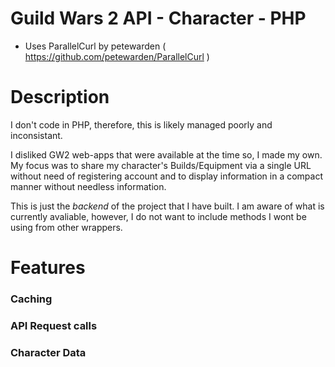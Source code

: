 # Guild Wars 2 API - Character - PHP
- Uses ParallelCurl by petewarden ( https://github.com/petewarden/ParallelCurl )

# Description
I don't code in PHP, therefore, this is likely managed poorly and inconsistant.

I disliked GW2 web-apps that were available at the time so, I made my own.
My focus was to share my character's Builds/Equipment via a single URL without need of registering account and to display information in a compact manner without needless information.

This is just the *backend* of the project that I have built. I am aware of what is currently avaliable, however, I do not want to include methods I wont be using from other wrappers.

# Features

### Caching
### API Request calls
### Character Data

